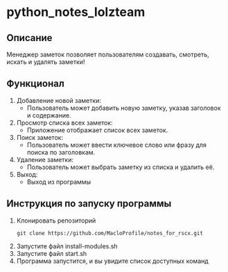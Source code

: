 # python_notes_lolzteam

## Описание
Менеджер заметок позволяет пользователям создавать, смотреть, искать и удалять заметки!

## Функционал
1. Добавление новой заметки:
    - Пользователь может добавить новую заметку, указав заголовок и содержание.
2. Просмотр списка всех заметок:
    - Приложение отображает список всех заметок.
3. Поиск заметок:
    - Пользователь может ввести ключевое слово или фразу для поиска по заголовкам.
4. Удаление заметки:
    - Пользователь может выбрать заметку из списка и удалить её.
5. Выход:
    - Выход из программы

## Инструкция по запуску программы

1. Клонировать репозиторий 
   ```
   git clone https://github.com/MacloProfile/notes_for_rscx.git
   ```
2. Запустите файл install-modules.sh
3. Запустите файл start.sh
4. Программа запустится, и вы увидите список доступных команд

